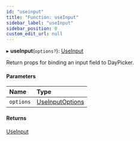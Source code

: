 ```yaml
---
id: "useinput"
title: "Function: useInput"
sidebar_label: "useInput"
sidebar_position: 0
custom_edit_url: null
---
```


▸ **useInput**(`options?`): [UseInput](../interfaces/useinput.md)

Return props for binding an input field to DayPicker.

#### Parameters

| Name | Type |
| :------ | :------ |
| `options` | [UseInputOptions](../interfaces/useinputoptions.md) |

#### Returns

[UseInput](../interfaces/useinput.md)
